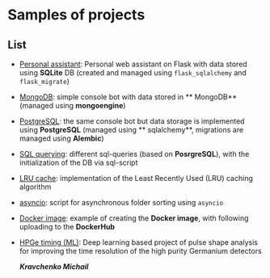 # Samples of projects

## List

- [Personal assistant](https://github.com/kravchenmd/code-samples/tree/main/Personal%20assistant%20(Flask)): Personal
  web assistant on Flask with data stored using **SQLite** DB (created and managed using `flask_sqlalchemy`
  and `flask_migrate`)
- [MongoDB](https://github.com/kravchenmd/code-samples/tree/main/MongoDB): simple console bot with data stored in **
  MongoDB** (managed using **mongoengine**)
- [PostgreSQL](https://github.com/kravchenmd/code-samples/tree/main/PostgreSQL): the same console bot but data storage
  is implemented using **PostgreSQL** (managed using **
  sqlalchemy**, migrations are managed using **Alembic**)
- [SQL querying](https://github.com/kravchenmd/code-samples/tree/main/SQL%20querying): different sql-queries (based
  on **PosrgreSQL**), with the initialization of the DB via sql-script
- [LRU cache](https://github.com/kravchenmd/code-samples/tree/main/LRU%20cache): implementation of the Least Recently
  Used (LRU) caching algorithm
- [asyncio](https://github.com/kravchenmd/code-samples/tree/main/asyncio): script for asynchronous folder sorting
  using `asyncio`
- [Docker image](https://github.com/kravchenmd/code-samples/tree/main/Docker%20image%20(%2Bdocker%20hub%20upload)):
  example of creating the **Docker image**, with following uploading to the **DockerHub**
- [HPGe timing (ML)](https://github.com/kravchenmd/code-samples/tree/main/HPGe%20timing%20(ML)): Deep learning based
  project of pulse shape analysis for improving the time resolution of the
  high purity Germanium detectors

  **_Kravchenko Michail_**
